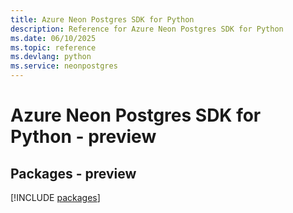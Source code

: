 ```yaml
---
title: Azure Neon Postgres SDK for Python
description: Reference for Azure Neon Postgres SDK for Python
ms.date: 06/10/2025
ms.topic: reference
ms.devlang: python
ms.service: neonpostgres
---
```

# Azure Neon Postgres SDK for Python - preview
## Packages - preview
[!INCLUDE [packages](neon-postgres-index.md)]
